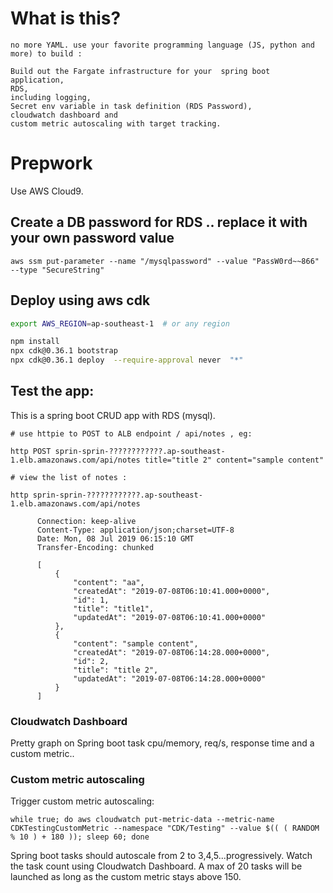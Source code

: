 # What is this?
```
no more YAML. use your favorite programming language (JS, python and more) to build :

Build out the Fargate infrastructure for your  spring boot application, 
RDS,
including logging, 
Secret env variable in task definition (RDS Password),
cloudwatch dashboard and 
custom metric autoscaling with target tracking.

```
# Prepwork

Use AWS Cloud9.


## Create a DB password for RDS .. replace it with your own password value
```
aws ssm put-parameter --name "/mysqlpassword" --value "PassW0rd~~866" --type "SecureString"

```


## Deploy using aws cdk
```bash
export AWS_REGION=ap-southeast-1  # or any region

npm install
npx cdk@0.36.1 bootstrap
npx cdk@0.36.1 deploy  --require-approval never  "*"

```

## Test the app:
This is a spring boot CRUD app with RDS (mysql).

```
# use httpie to POST to ALB endpoint / api/notes , eg:

http POST sprin-sprin-????????????.ap-southeast-1.elb.amazonaws.com/api/notes title="title 2" content="sample content"

# view the list of notes :

http sprin-sprin-????????????.ap-southeast-1.elb.amazonaws.com/api/notes

      Connection: keep-alive
      Content-Type: application/json;charset=UTF-8
      Date: Mon, 08 Jul 2019 06:15:10 GMT
      Transfer-Encoding: chunked

      [
          {
              "content": "aa",
              "createdAt": "2019-07-08T06:10:41.000+0000",
              "id": 1,
              "title": "title1",
              "updatedAt": "2019-07-08T06:10:41.000+0000"
          },
          {
              "content": "sample content",
              "createdAt": "2019-07-08T06:14:28.000+0000",
              "id": 2,
              "title": "title 2",
              "updatedAt": "2019-07-08T06:14:28.000+0000"
          }
      ]
```

### Cloudwatch Dashboard
Pretty graph on Spring boot task cpu/memory, req/s, response time and a custom metric..

### Custom metric autoscaling
Trigger custom metric autoscaling:
```
while true; do aws cloudwatch put-metric-data --metric-name CDKTestingCustomMetric --namespace "CDK/Testing" --value $(( ( RANDOM % 10 ) + 180 )); sleep 60; done

```
Spring boot tasks should autoscale from 2 to 3,4,5...progressively. Watch the task count using Cloudwatch Dashboard. A max of 20 tasks will be launched as long as the custom metric stays above 150.